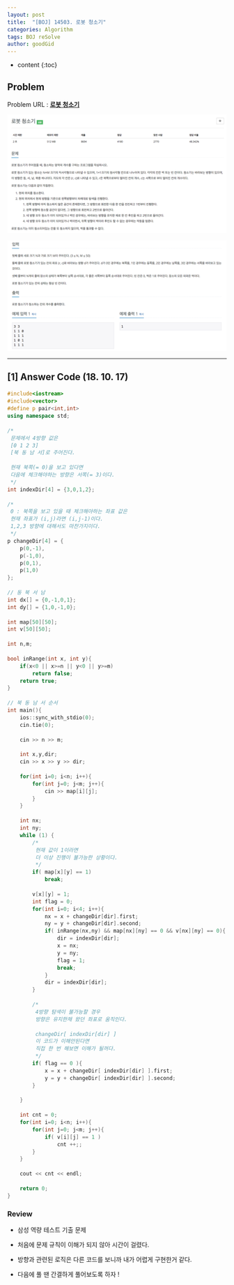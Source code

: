 ```yaml
---
layout: post
title:  "[BOJ] 14503. 로봇 청소기"
categories: Algorithm
tags: BOJ reSolve
author: goodGid
---
```

* content
{:toc}

## Problem

Problem URL : **[로봇 청소기](https://www.acmicpc.net/problem/14503)**












![](/assets/img/algorithm/14503_1.png)

![](/assets/img/algorithm/14503_2.png)

---

## [1] Answer Code (18. 10. 17)

``` cpp
#include<iostream>
#include<vector>
#define p pair<int,int>
using namespace std;

/*
 문제에서 4방향 값은
 [0 1 2 3]
 [북 동 남 서]로 주어진다.
 
 현재 북쪽(= 0)을 보고 있다면
 다음에 체크해야하는 방향은 서쪽(= 3)이다.
 */
int indexDir[4] = {3,0,1,2};

/*
 0 : 북쪽을 보고 있을 때 체크해야하는 좌표 값은
 현재 좌표가 (i,j)라면 (i,j-1)이다.
 1,2,3 방향에 대해서도 마찬가지이다.
 */
p changeDir[4] = {
    p(0,-1),
    p(-1,0),
    p(0,1),
    p(1,0)
};

// 동 북 서 남
int dx[] = {0,-1,0,1};
int dy[] = {1,0,-1,0};

int map[50][50];
int v[50][50];

int n,m;

bool inRange(int x, int y){
    if(x<0 || x>=n || y<0 || y>=m)
        return false;
    return true;
}

// 북 동 남 서 순서
int main(){
    ios::sync_with_stdio(0);
    cin.tie(0);
    
    cin >> n >> m;
    
    int x,y,dir;
    cin >> x >> y >> dir;
    
    for(int i=0; i<n; i++){
        for(int j=0; j<m; j++){
            cin >> map[i][j];
        }
    }
    
    int nx;
    int ny;
    while (1) {
        /*
         현재 값이 1이라면
         더 이상 진행이 불가능한 상황이다.
         */
        if( map[x][y] == 1)
            break;
        
        v[x][y] = 1;
        int flag = 0;
        for(int i=0; i<4; i++){
            nx = x + changeDir[dir].first;
            ny = y + changeDir[dir].second;
            if( inRange(nx,ny) && map[nx][ny] == 0 && v[nx][ny] == 0){
                dir = indexDir[dir];
                x = nx;
                y = ny;
                flag = 1;
                break;
            }
            dir = indexDir[dir];
        }
        
        /*
         4방향 탐색이 불가능할 경우
         방향은 유지한채 왔던 좌표로 움직인다.
         
         changeDir[ indexDir[dir] ]
         이 코드가 이해안된다면
         직접 한 번 해보면 이해가 될꺼다.
         */
        if( flag == 0 ){
            x = x + changeDir[ indexDir[dir] ].first;
            y = y + changeDir[ indexDir[dir] ].second;
        }
        
    }
    
    int cnt = 0;
    for(int i=0; i<n; i++){
        for(int j=0; j<m; j++){
            if( v[i][j] == 1 )
                cnt ++;;
        }
    }
    
    cout << cnt << endl;

    return 0;
}
```

### Review

* 삼성 역량 테스트 기출 문제

* 처음에 문제 규칙이 이해가 되지 않아 시간이 걸렸다.

* 방향과 관련된 로직은 다른 코드를 보니까 내가 어렵게 구현한거 같다.

* 다음에 풀 땐 간결하게 풀어보도록 하자 !